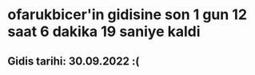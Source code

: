 # ofarukbicer'in gidisine son 1 gun 12 saat 6 dakika 19 saniye kaldi

## Gidis tarihi: 30.09.2022 :(